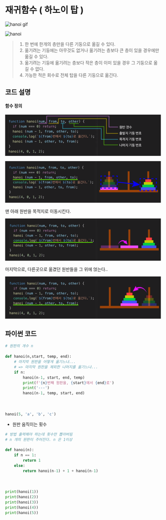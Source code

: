 # 재귀함수 ( 하노이 탑 )

![hanoi gif](https://user-images.githubusercontent.com/18046097/61181748-2ab62a80-a665-11e9-9c41-4a7b495d4d39.gif)



![hanoi](https://user-images.githubusercontent.com/18046097/61181749-2ab62a80-a665-11e9-83fb-3894f9938730.jpeg)

> 1. 한 번에 한개의 층만을 다른 기둥으로 옮길 수 있다.
> 2. 옮기려는 기둥에는 아무것도 없거나 옮기려는 층보다 큰 층이 있을 경우에만 옮길 수 있다.
> 3. 옮기려는 기둥에 옮기려는 층보다 작은 층이 이미 있을 경우 그 기둥으로 옮길 수 없다.
> 4. 가능한 적은 회수로 전체 탑을 다른 기둥으로 옮긴다.







## 코드 설명

#### 함수 정의

![image-20200129184038819](img/image-20200129184038819.png)









![image-20200129184058131](img/image-20200129184058131.png)



맨 아래 원반을 목적지로 이동시킨다.

![image-20200129184140371](img/image-20200129184140371.png)



마지막으로, 다른곳으로 옮겼던 원반들을 그 위에 얹는다..

![image-20200129184200081](img/image-20200129184200081.png)





## 파이썬 코드

```python
# 원판의 개수 n

def hanoi(n,start, temp, end):
    # 마지막 원판을 어떻게 옮기느냐...
    # => 마지막 원판을 제외한 나머지를 옮기느냐...
    if n:
        hanoi(n-1, start, end, temp)
        print(f'{n}번째 원판을, {start}에서 {end}로')
        print('---')
        hanoi(n-1, temp, start, end)



hanoi(5, 'a', 'b', 'c')
```





- 원판 움직이는 횟수

```python
# 방법 출력해야 하는데 횟수만 뽑아버림
# n 개의 원판이 주어진다. n 은 1이상

def hanoi(n):
    if n == 1:
        return 1
    else: 
        return hanoi(n-1) + 1 + hanoi(n-1)
    
    
    
print(hanoi(1))
print(hanoi(2))
print(hanoi(3))
print(hanoi(4))
print(hanoi(5))
```

